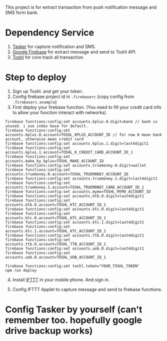 This project is for extract transaction from push notification message and SMS form bank.

# Dependency Service
1. [Tasker](https://play.google.com/store/apps/details?id=net.dinglisch.android.taskerm&hl=th) for capture notification and SMS.
2. [Google Firebase](https://firebase.google.com/) for extract message and send to Toshl API.
3. [Toshl](https://toshl.com/) for core track all transaction.

# Step to deploy
1. Sign up Toshl. and get your token.
2. Config firebase project id in `.firebaserc` (copy config from `.firebaserc.example`)
3. First deploy your firebase function. (You need to fill your credit card info to allow your function interact with networks)
```
firebase functions:config:set accounts.kplus.0.digit=bank // bank is unused. i use index base for default.
firebase functions:config:set accounts.kplus.0.account=TOSHL_KPLUS_ACCOUNT_ID // for now 0 mean bank account, otherwise mean credit card
firebase functions:config:set accounts.kplus.1.digit=last4digit1
firebase functions:config:set accounts.kplus.1.account=TOSHL_K_CREDIT_CARD_ACCOUNT_ID_1
firebase functions:config:set accounts.make_by_kplus=TOSHL_MAKE_ACCOUNT_ID
firebase functions:config:set accounts.truemoney.0.digit=wallet
firebase functions:config:set accounts.truemoney.0.account=TOSHL_TRUEMONEY_ACCOUNT_ID
firebase functions:config:set accounts.truemoney.1.digit=last4digit1
firebase functions:config:set accounts.truemoney.1.account=TOSHL_TRUEMONEY_CARD_ACCOUNT_ID_1
firebase functions:config:set accounts.mymo=TOSHL_MYMO_ACCOUNT_ID
firebase functions:config:set accounts.ktb.0.digit=last4digit1
firebase functions:config:set accounts.ktb.0.account=TOSHL_KTC_ACCOUNT_ID_1
firebase functions:config:set accounts.ktc.0.digit=last4digit1
firebase functions:config:set accounts.ktc.0.account=TOSHL_KTC_ACCOUNT_ID_1
firebase functions:config:set accounts.ktc.1.digit=last4digit2
firebase functions:config:set accounts.ktc.1.account=TOSHL_KTC_ACCOUNT_ID_2
firebase functions:config:set accounts.ttb.0.digit=last4digit1
firebase functions:config:set accounts.ttb.0.account=TOSHL_TTB_ACCOUNT_ID_1
firebase functions:config:set accounts.uob.0.digit=last4digit1
firebase functions:config:set accounts.uob.0.account=TOSHL_UOB_ACCOUNT_ID_1

firebase functions:config:set toshl.token="YOUR_TOSHL_TOKEN"
npm run deploy
```

4. Install [IFTTT](https://play.google.com/store/apps/details?id=com.ifttt.ifttt&hl=en) in your mobile phone. And sign in.

5. Config IFTTT Applet to capture message and send to firebase functions.

# Config Tasker by yourself (can't remember too. hopefully google drive backup works)